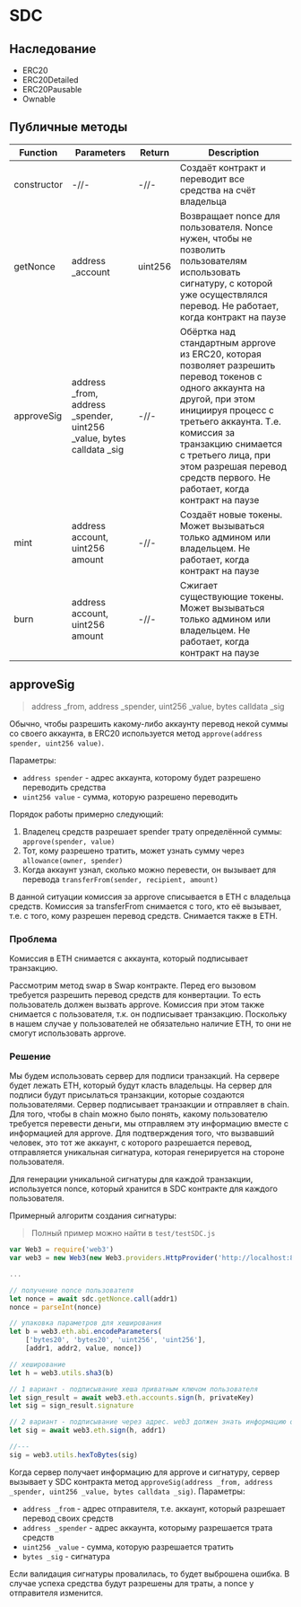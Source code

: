 # SDC

## Наследование

+ ERC20
+ ERC20Detailed
+ ERC20Pausable
+ Ownable

## Публичные методы

|Function|Parameters|Return|Description|
|---|---|---|---|
|constructor|-//-|-//-|Создаёт контракт и переводит все средства на счёт владельца|
|getNonce|address _account|uint256|Возвращает nonce для пользователя. Nonce нужен, чтобы не позволить пользователям использовать сигнатуру, с которой уже осуществлялся перевод. Не работает, когда контракт на паузе|
|approveSig|address _from, address _spender, uint256 _value, bytes calldata _sig|-//-|Обёртка над стандартным approve из ERC20, которая позволяет разрешить перевод токенов с одного аккаунта на другой, при этом инициируя процесс с третьего аккаунта. Т.е. комиссия за транзакцию снимается с третьего лица, при этом разрешая перевод средств первого. Не работает, когда контракт на паузе|
|mint|address account, uint256 amount|-//-|Создаёт новые токены. Может вызываться только админом или владельцем. Не работает, когда контракт на паузе|
|burn|address account, uint256 amount|-//-|Сжигает существующие токены. Может вызываться только админом или владельцем. Не работает, когда контракт на паузе|

## approveSig

> address _from, address _spender, uint256 _value, bytes calldata _sig

Обычно, чтобы разрешить какому-либо аккаунту перевод некой суммы со своего аккаунта, в ERC20 используется метод `approve(address spender, uint256 value)`.

Параметры:

+ `address spender` - адрес аккаунта, которому будет разрешено переводить средства
+ `uint256 value` - сумма, которую разрешено переводить

Порядок работы примерно следующий:

1. Владелец средств разрешает spender трату определённой суммы: `approve(spender, value)`
2. Тот, кому разрешено тратить, может узнать сумму через `allowance(owner, spender)`
3. Когда аккаунт узнал, сколько можно перевести, он вызывает для перевода `transferFrom(sender, recipient, amount)`

В данной ситуации комиссия за approve списывается в ETH с владельца средств.
Комиссия за transferFrom снимается с того, кто её вызывает, т.е. с того, кому разрешен перевод средств. Снимается также в ETH.

### Проблема

Комиссия в ETH снимается с аккаунта, который подписывает транзакцию.

Рассмотрим метод swap в Swap контракте.
Перед его вызовом требуется разрешить перевод средств для конвертации.
То есть пользователь должен вызвать approve.
Комиссия при этом также снимается с пользователя, т.к. он подписывает транзакцию.
Поскольку в нашем случае у пользователей не обязательно наличие ETH, то они не смогут использовать approve.

### Решение

Мы будем использовать сервер для подписи транзакций.
На сервере будет лежать ETH, который будут класть владельцы.
На сервер для подписи будут присылаться транзакции, которые создаются пользователями.
Сервер подписывает транзакции и отправляет в chain.
Для того, чтобы в chain можно было понять, какому пользователю требуется перевести деньги, мы отправляем эту информацию вместе с информацией для approve.
Для подтверждения того, что вызвавший человек, это тот же аккаунт, с которого разрешается перевод, отправляется уникальная сигнатура, которая генерируется на стороне пользователя.

Для генерации уникальной сигнатуры для каждой транзакции, используется nonce, который хранится в SDC контракте для каждого пользователя.

Примерный алгоритм создания сигнатуры:
> Полный пример можно найти в `test/testSDC.js`

```javascript
var Web3 = require('web3')
var web3 = new Web3(new Web3.providers.HttpProvider('http://localhost:8545'))

...

// получение nonce пользователя
let nonce = await sdc.getNonce.call(addr1)
nonce = parseInt(nonce)

// упаковка параметров для хеширования
let b = web3.eth.abi.encodeParameters(
    ['bytes20', 'bytes20', 'uint256', 'uint256'],
    [addr1, addr2, value, nonce])

// хеширование
let h = web3.utils.sha3(b)

// 1 вариант - подписывание хеша приватным ключом пользователя
let sign_result = await web3.eth.accounts.sign(h, privateKey)
let sig = sign_result.signature

// 2 вариант - подписывание через адрес. web3 должен знать информацию об аккаунте
let sig = await web3.eth.sign(h, addr1)

//---
sig = web3.utils.hexToBytes(sig)
```

Когда сервер получает информацию для approve и сигнатуру, сервер вызывает у SDC контракта метод `approveSig(address _from, address _spender, uint256 _value, bytes calldata _sig)`.
Параметры:

+ `address _from` - адрес отправителя, т.е. аккаунт, который разрешает перевод своих средств
+ `address _spender` - адрес аккаунта, которыму разрешается трата средств
+ `uint256 _value` - сумма, которую разрешается тратить
+ `bytes _sig` - сигнатура

Если валидация сигнатуры провалилась, то будет выброшена ошибка.
В случае успеха средства будут разрешены для траты, а nonce у отправителя изменится.
